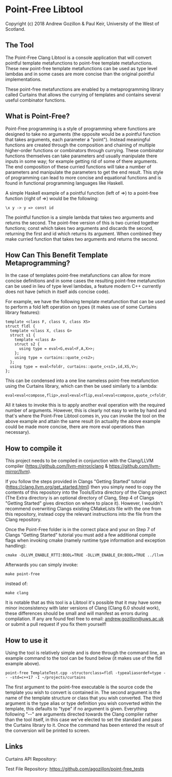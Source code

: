 # Point-Free Libtool  

Copyright (c) 2018 Andrew Gozillon & Paul Keir, University of the West of Scotland.

## The Tool 

The Point-Free Clang Libtool is a console application that will convert pointful template metafunctions to point-free template metafunctions. These new point-free template metafunctions can be used as type level lambdas and in some cases are more concise than the original pointful implementations. 

These point-free metafunctions are enabled by a metaprogramming library called Curtains that allows the currying of templates and contains several useful combinator functions.   

## What is Point-Free?   

Point-Free programming is a style of programming where functions are designed to take no arguments (the opposite would be a pointful function that takes arguments, each parameter a "point"). Instead meaningful functions are created through the composition and chaining of multiple higher-order functions or combinators through currying. These combinator functions themselves can take parameters and usually manipulate there inputs in some way; for example getting rid of some of there arguments. The end composition of these curried functions will take a number of parameters and manipulate the parameters to get the end result. This style of programming can lead to more concise and equational functions and is found in functional programming languages like Haskell.  

A simple Haskell example of a pointful function (left of =>) to a point-free function (right of =>) would be the following:
```
\x y -> y => const id
```
The pointful function is a simple lambda that takes two arguments and returns the second. The point-free version of this is two curried together functions; const which takes two arguments and discards the second, returning the first and id which returns its argument. When combined they make curried function that takes two arguments and returns the second.  
     
## How Can This Benefit Template Metaprogramming?  

In the case of templates point-free metafunctions can allow for more concise definitions and in some cases the resulting point-free metafunction can be used in lieu of type level lambdas, a feature modern C++ currently does not have (which in itself aids concise code).

For example, we have the following template metafunction that can be used to perform a fold left operation on types (it makes use of some Curtains library features): 

```
template <class F, class V, class XS>
struct fldl {
  template <class X, class G>
  struct s1 {
    template <class A>
    struct s2 {
      using type = eval<G,eval<F,A,X>>;
    };
    using type = curtains::quote_c<s2>;
  };
  using type = eval<foldr, curtains::quote_c<s1>,id,XS,V>;
};
```

This can be condensed into a one line nameless point-free metafunction using the Curtains library, which can then be used similarly to a lambda:    

```
eval<eval<compose,flip>,eval<eval<flip,eval<eval<compose,quote_c<foldr_c>>,eval<eval<compose,eval<compose,eval<flip,compose>>>,flip>>>,quote<id_t>>>;
```

All it takes to invoke this is to apply another eval operation with the required number of arguments. However, this is clearly not easy to write by hand and that's where the Point-Free Libtool comes in, you can invoke the tool on the above example and attain the same result (in actuality the above example could be made more concise, there are more eval operations than necessary).   

## How to compile it 

This project needs to be compiled in conjunction with the Clang/LLVM compiler (https://github.com/llvm-mirror/clang & https://github.com/llvm-mirror/llvm).

If you follow the steps provided in Clangs "Getting Started" tutorial (https://clang.llvm.org/get_started.html) then you simply need to copy the contents of this repository into the Tools/Extra directory of the Clang project (The Extra directory is an optional directory of Clang, Step 4 of Clangs "Getting Started" gives direction on where to place it). However, I wouldn't recommend overwriting Clangs existing CMakeLists file with the one from this repository, instead copy the relevant instructions into the file from the Clang repository.  

Once the Point-Free folder is in the correct place and your on Step 7 of Clangs "Getting Started" tutorial you must add a few additional compile flags when invoking cmake (namely runtime type information and exception handling):
```
cmake -DLLVM_ENABLE_RTTI:BOOL=TRUE -DLLVM_ENABLE_EH:BOOL=TRUE ../llvm
```
Afterwards you can simply invoke: 
```
make point-free
```
instead of: 
```
make clang
```

It is notable that as this tool is a Libtool it's possible that it may have some minor inconsistency with later versions of Clang (Clang 6.0 should work), these differences should be small and will manifest as errors during compilation. If any are found feel free to email: andrew.gozillon@uws.ac.uk or submit a pull request if you fix them yourself!

## How to use it 

Using the tool is relatively simple and is done through the command line, an example command to the tool can be found below (it makes use of the fldl example above).
```  
point-free TemplateTest.cpp -structorclass=fldl -typealiasordef=type -- -std=c++17 -I ~/projects/curtains
```
The first argument to the point-free executable is the source code the template you wish to convert is contained in. The second argument is the name of the template structure or class that you wish converted. The third argument is the type alias or type definition you wish converted within the template, this defaults to "type" if no argument is given. Everything following "--" are arguments directed towards the Clang compiler rather than the tool itself, in this case we've elected to set the standard and pass the Curtains library to it. Once the command has been entered the result of the conversion will be printed to screen. 

## Links 

Curtains API Repository:
 
Test File Repository: https://github.com/agozillon/point-free_tests
 
